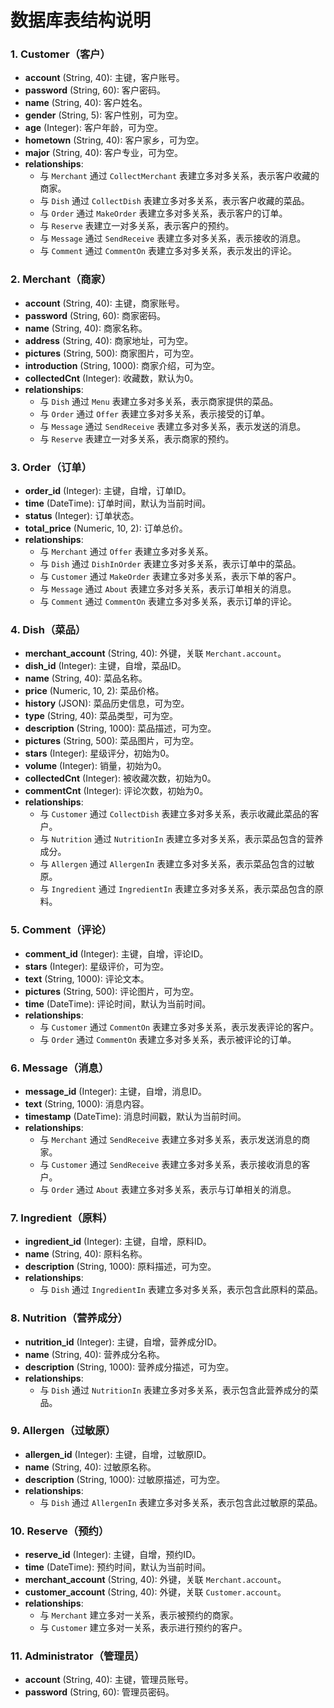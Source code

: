 # 数据库表结构说明

### 1. Customer（客户）
- **account** (String, 40): 主键，客户账号。
- **password** (String, 60): 客户密码。
- **name** (String, 40): 客户姓名。
- **gender** (String, 5): 客户性别，可为空。
- **age** (Integer): 客户年龄，可为空。
- **hometown** (String, 40): 客户家乡，可为空。
- **major** (String, 40): 客户专业，可为空。
- **relationships**:
    - 与 `Merchant` 通过 `CollectMerchant` 表建立多对多关系，表示客户收藏的商家。
    - 与 `Dish` 通过 `CollectDish` 表建立多对多关系，表示客户收藏的菜品。
    - 与 `Order` 通过 `MakeOrder` 表建立多对多关系，表示客户的订单。
    - 与 `Reserve` 表建立一对多关系，表示客户的预约。
    - 与 `Message` 通过 `SendReceive` 表建立多对多关系，表示接收的消息。
    - 与 `Comment` 通过 `CommentOn` 表建立多对多关系，表示发出的评论。

### 2. Merchant（商家）
- **account** (String, 40): 主键，商家账号。
- **password** (String, 60): 商家密码。
- **name** (String, 40): 商家名称。
- **address** (String, 40): 商家地址，可为空。
- **pictures** (String, 500): 商家图片，可为空。
- **introduction** (String, 1000): 商家介绍，可为空。
- **collectedCnt** (Integer): 收藏数，默认为0。
- **relationships**:
    - 与 `Dish` 通过 `Menu` 表建立多对多关系，表示商家提供的菜品。
    - 与 `Order` 通过 `Offer` 表建立多对多关系，表示接受的订单。
    - 与 `Message` 通过 `SendReceive` 表建立多对多关系，表示发送的消息。
    - 与 `Reserve` 表建立一对多关系，表示商家的预约。

### 3. Order（订单）
- **order_id** (Integer): 主键，自增，订单ID。
- **time** (DateTime): 订单时间，默认为当前时间。
- **status** (Integer): 订单状态。
- **total_price** (Numeric, 10, 2): 订单总价。
- **relationships**:
    - 与 `Merchant` 通过 `Offer` 表建立多对多关系。
    - 与 `Dish` 通过 `DishInOrder` 表建立多对多关系，表示订单中的菜品。
    - 与 `Customer` 通过 `MakeOrder` 表建立多对多关系，表示下单的客户。
    - 与 `Message` 通过 `About` 表建立多对多关系，表示订单相关的消息。
    - 与 `Comment` 通过 `CommentOn` 表建立多对多关系，表示订单的评论。

### 4. Dish（菜品）
- **merchant_account** (String, 40): 外键，关联 `Merchant.account`。
- **dish_id** (Integer): 主键，自增，菜品ID。
- **name** (String, 40): 菜品名称。
- **price** (Numeric, 10, 2): 菜品价格。
- **history** (JSON): 菜品历史信息，可为空。
- **type** (String, 40): 菜品类型，可为空。
- **description** (String, 1000): 菜品描述，可为空。
- **pictures** (String, 500): 菜品图片，可为空。
- **stars** (Integer): 星级评分，初始为0。
- **volume** (Integer): 销量，初始为0。
- **collectedCnt** (Integer): 被收藏次数，初始为0。
- **commentCnt** (Integer): 评论次数，初始为0。
- **relationships**:
    - 与 `Customer` 通过 `CollectDish` 表建立多对多关系，表示收藏此菜品的客户。
    - 与 `Nutrition` 通过 `NutritionIn` 表建立多对多关系，表示菜品包含的营养成分。
    - 与 `Allergen` 通过 `AllergenIn` 表建立多对多关系，表示菜品包含的过敏原。
    - 与 `Ingredient` 通过 `IngredientIn` 表建立多对多关系，表示菜品包含的原料。

### 5. Comment（评论）
- **comment_id** (Integer): 主键，自增，评论ID。
- **stars** (Integer): 星级评价，可为空。
- **text** (String, 1000): 评论文本。
- **pictures** (String, 500): 评论图片，可为空。
- **time** (DateTime): 评论时间，默认为当前时间。
- **relationships**:
  - 与 `Customer` 通过 `CommentOn` 表建立多对多关系，表示发表评论的客户。
  - 与 `Order` 通过 `CommentOn` 表建立多对多关系，表示被评论的订单。

### 6. Message（消息）
- **message_id** (Integer): 主键，自增，消息ID。
- **text** (String, 1000): 消息内容。
- **timestamp** (DateTime): 消息时间戳，默认为当前时间。
- **relationships**:
  - 与 `Merchant` 通过 `SendReceive` 表建立多对多关系，表示发送消息的商家。
  - 与 `Customer` 通过 `SendReceive` 表建立多对多关系，表示接收消息的客户。
  - 与 `Order` 通过 `About` 表建立多对多关系，表示与订单相关的消息。

### 7. Ingredient（原料）
- **ingredient_id** (Integer): 主键，自增，原料ID。
- **name** (String, 40): 原料名称。
- **description** (String, 1000): 原料描述，可为空。
- **relationships**:
  - 与 `Dish` 通过 `IngredientIn` 表建立多对多关系，表示包含此原料的菜品。

### 8. Nutrition（营养成分）
- **nutrition_id** (Integer): 主键，自增，营养成分ID。
- **name** (String, 40): 营养成分名称。
- **description** (String, 1000): 营养成分描述，可为空。
- **relationships**:
  - 与 `Dish` 通过 `NutritionIn` 表建立多对多关系，表示包含此营养成分的菜品。

### 9. Allergen（过敏原）
- **allergen_id** (Integer): 主键，自增，过敏原ID。
- **name** (String, 40): 过敏原名称。
- **description** (String, 1000): 过敏原描述，可为空。
- **relationships**:
  - 与 `Dish` 通过 `AllergenIn` 表建立多对多关系，表示包含此过敏原的菜品。

### 10. Reserve（预约）
- **reserve_id** (Integer): 主键，自增，预约ID。
- **time** (DateTime): 预约时间，默认为当前时间。
- **merchant_account** (String, 40): 外键，关联 `Merchant.account`。
- **customer_account** (String, 40): 外键，关联 `Customer.account`。
- **relationships**:
  - 与 `Merchant` 建立多对一关系，表示被预约的商家。
  - 与 `Customer` 建立多对一关系，表示进行预约的客户。

### 11. Administrator（管理员）
- **account** (String, 40): 主键，管理员账号。
- **password** (String, 60): 管理员密码。